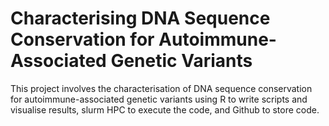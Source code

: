 # Characterising DNA Sequence Conservation for Autoimmune-Associated Genetic Variants
This project involves the characterisation of DNA sequence conservation for autoimmune-associated genetic variants using R to write scripts and visualise results, slurm HPC to execute the code, and Github to store code.
